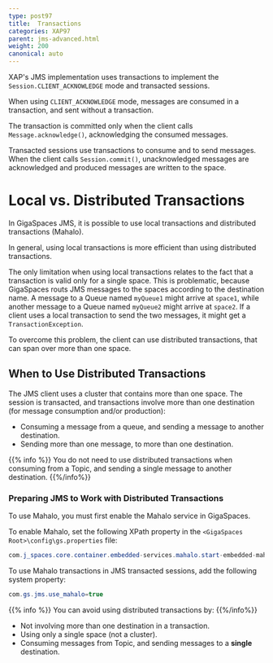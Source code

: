 ```yaml
---
type: post97
title:  Transactions
categories: XAP97
parent: jms-advanced.html
weight: 200
canonical: auto
---
```



XAP's JMS implementation uses transactions to implement the `Session.CLIENT_ACKNOWLEDGE` mode and transacted sessions.

When using `CLIENT_ACKNOWLEDGE` mode, messages are consumed in a transaction, and sent without a transaction.

The transaction is committed only when the client calls `Message.acknowledge()`, acknowledging the consumed messages.

Transacted sessions use transactions to consume and to send messages. When the client calls `Session.commit()`, unacknowledged messages are acknowledged and produced messages are written to the space.

# Local vs. Distributed Transactions

In GigaSpaces JMS, it is possible to use local transactions and distributed transactions (Mahalo).

In general, using local transactions is more efficient than using distributed transactions.

The only limitation when using local transactions relates to the fact that a transaction is valid only for a single space. This is problematic, because GigaSpaces routs JMS messages to the spaces according to the destination name. A message to a Queue named `myQueue1` might arrive at `space1`, while another message to a Queue named `myQueue2` might arrive at `space2`. If a client uses a local transaction to send the two messages, it might get a `TransactionException`.

To overcome this problem, the client can use distributed transactions, that can span over more than one space.

## When to Use Distributed Transactions

The JMS client uses a cluster that contains more than one space. The session is transacted, and transactions involve more than one destination (for message consumption and/or production):

- Consuming a message from a queue, and sending a message to another destination.
- Sending more than one message, to more than one destination.

{{% info %}}
You do not need to use distributed transactions when consuming from a Topic, and sending a single message to another destination.
{{%/info%}}

### Preparing JMS to Work with Distributed Transactions

To use Mahalo, you must first enable the Mahalo service in GigaSpaces.

To enable Mahalo, set the following XPath property in the `<GigaSpaces Root>\config\gs.properties` file:


```java
com.j_spaces.core.container.embedded-services.mahalo.start-embedded-mahalo=true
```

To use Mahalo transactions in JMS transacted sessions, add the following system property:


```java
com.gs.jms.use_mahalo=true
```

{{% info %}}
You can avoid using distributed transactions by:
{{%/info%}}

- Not involving more than one destination in a transaction.
- Using only a single space (not a cluster).
- Consuming messages from Topic, and sending messages to a **single** destination.
